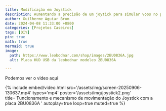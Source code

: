 ```yaml
---
title: Modificação em Joystick
description: Aumentando a precisão de um joytick para simular voos no pc
author: Guilherme Aguiar Brum
date: 2024-04-08 11:33:00 +0800
categories: [Projetos Caseiros]
tags: [DIY]
pin: true
math: true
mermaid: true
image:
  path: https://www.leobodnar.com/shop/images/2BU0836A.jpg
  alt: Placa HUD USB da leobodnar modeleo 2BU0836A

---
```


Podemos ver o video aqui 

{%
  include embed/video.html
  src='/assets/img/screen-20250906-130637.mp4'
  types='mp4'
  poster='/assets/img/joystick2.png'
  title='Funcionamento e mecanismo de movimentação do Joystick com a placa 2BU0836A '
  autoplay=true
  loop=true
  muted=true
%}